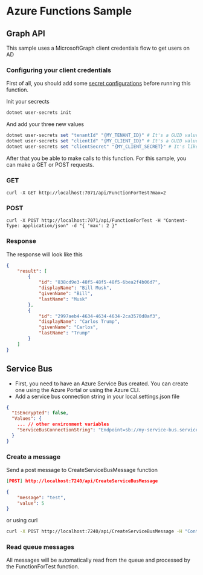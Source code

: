 # Azure Functions Sample

## Graph API

This sample uses a MicrosoftGraph client credentials flow to get users on AD

### Configuring your client credentials

First of all, you should add some [secret configurations](https://docs.microsoft.com/en-us/aspnet/core/security/app-secrets) before running this function.

Init your secrects 

```powershell
dotnet user-secrets init
```

And add your three new values
```powershell
dotnet user-secrets set "tenantId" "{MY_TENANT_ID}" # It's a GUID value like '12345678-1234-1234-1234-1234567890ab'. You can get this value on your tenant's overview page. https://aad.portal.azure.com/
dotnet user-secrets set "clientId" "{MY_CLIENT_ID}" # It's a GUID value like '12345678-1234-1234-1234-1234567890ab'. You can get this value on your app registration's overview page. https://portal.azure.com/
dotnet user-secrets set "clientSecret" "{MY_CLIENT_SECRET}" # It's like an ecrypted password Q~nfhpjRgObkjLeRmjQTsryD. You can get this value once when you create a new client secret on your app registration's page. https://portal.azure.com/
```

After that you be able to make calls to this function. For this sample, you can make a GET or POST requests.

### GET

```
curl -X GET http://localhost:7071/api/FunctionForTest?max=2
```

### POST

```
curl -X POST http://localhost:7071/api/FunctionForTest -H "Content-Type: application/json" -d "{ 'max': 2 }"
```

### Response

The response will look like this

```json
{
    "result": [
        {
            "id": "838cd9e3-48f5-48f5-48f5-6bea2f4b06d7",
            "displayName": "Bill Musk",
            "givenName": "Bill",
            "lastName": "Musk"
        },
        {
            "id": "2997aeb4-4634-4634-4634-2ca3570d8af3",
            "displayName": "Carlos Trump",
            "givenName": "Carlos",
            "lastName": "Trump"
        }
    ]
}
```

## Service Bus

- First, you need to have an Azure Service Bus created. You can create one using the Azure Portal or using the Azure CLI.
- Add a service bus connection string in your local.settings.json file

```json
{
  "IsEncrypted": false,
  "Values": {
	... // other environment variables
	"ServiceBusConnectionString": "Endpoint=sb://my-service-bus.servicebus.windows.net/;SharedAccessKeyName=RootManageSharedAccessKey;SharedAccessKey=MY_SECRET_KEY"
  }
}
```

### Create a message

Send a post message to CreateServiceBusMessage function

```json
[POST] http://localhost:7240/api/CreateServiceBusMessage

{
    "message": "test",
    "value": 5
}
```

or using curl

```bash
curl -X POST http://localhost:7240/api/CreateServiceBusMessage -H "Content-Type: application/json" -d "{ 'message': 'Hello World!', 'value': 5 }"
```

### Read queue messages

All messages will be automatically read from the queue and processed by the FunctionForTest function.